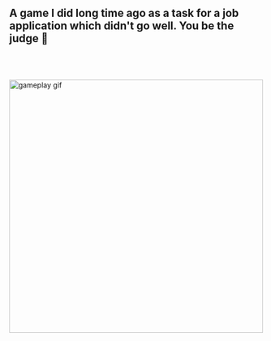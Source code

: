 ## A game I did long time ago as a task for a job application which didn't go well. You be the judge :rofl:

<br>
<br>
<br>

<img src="https://github.com/Enzzza/unity-game/blob/main/media/gameplay.gif?raw=true" alt="gameplay gif" title="gameplay gif" width="500"/>
